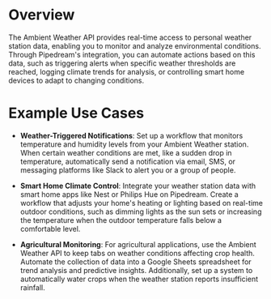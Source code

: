 # Overview

The Ambient Weather API provides real-time access to personal weather station data, enabling you to monitor and analyze environmental conditions. Through Pipedream's integration, you can automate actions based on this data, such as triggering alerts when specific weather thresholds are reached, logging climate trends for analysis, or controlling smart home devices to adapt to changing conditions.

# Example Use Cases

- **Weather-Triggered Notifications**: Set up a workflow that monitors temperature and humidity levels from your Ambient Weather station. When certain weather conditions are met, like a sudden drop in temperature, automatically send a notification via email, SMS, or messaging platforms like Slack to alert you or a group of people.

- **Smart Home Climate Control**: Integrate your weather station data with smart home apps like Nest or Philips Hue on Pipedream. Create a workflow that adjusts your home's heating or lighting based on real-time outdoor conditions, such as dimming lights as the sun sets or increasing the temperature when the outdoor temperature falls below a comfortable level.

- **Agricultural Monitoring**: For agricultural applications, use the Ambient Weather API to keep tabs on weather conditions affecting crop health. Automate the collection of data into a Google Sheets spreadsheet for trend analysis and predictive insights. Additionally, set up a system to automatically water crops when the weather station reports insufficient rainfall.
